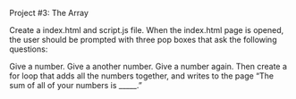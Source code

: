 Project #3: The Array

Create a index.html and script.js file. When the index.html page is opened, the user should be prompted with three pop boxes that ask the following questions:

Give a number.
Give a another number.
Give a number again.
Then create a for loop that adds all the numbers together, and writes to the page “The sum of all of your numbers is _____.”